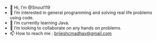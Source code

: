 - 👋 Hi, I’m @Snout119
- 👀 I’m interested in general programming and solving real life problems using code.
- 🌱 I’m currently learning Java.
- 💞️ I’m looking to collaborate on any hands on problems.
- 📫 How to reach me : brijeshcmadhav@gmail.com

<!---
Snout119/Snout119 is a ✨ special ✨ repository because its `README.md` (this file) appears on your GitHub profile.
You can click the Preview link to take a look at your changes.
--->

